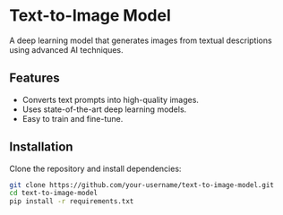 # Text-to-Image Model

A deep learning model that generates images from textual descriptions using advanced AI techniques.

## Features
- Converts text prompts into high-quality images.
- Uses state-of-the-art deep learning models.
- Easy to train and fine-tune.

## Installation
Clone the repository and install dependencies:
```bash
git clone https://github.com/your-username/text-to-image-model.git
cd text-to-image-model
pip install -r requirements.txt
